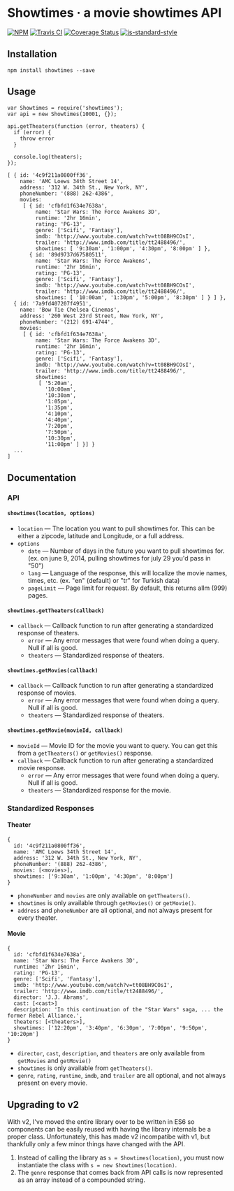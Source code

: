# Showtimes · a movie showtimes API
[![NPM](http://img.shields.io/npm/v/showtimes.svg?style=flat)](https://www.npmjs.org/package/showtimes)
[![Travis CI](http://img.shields.io/travis/erunion/showtimes.svg?style=flat)](https://travis-ci.org/erunion/showtimes)
[![Coverage Status](https://coveralls.io/repos/erunion/showtimes/badge.svg?branch=master&service=github)](https://coveralls.io/github/erunion/showtimes?branch=master)
[![js-standard-style](https://img.shields.io/badge/code%20style-standard-brightgreen.svg)](http://standardjs.com/)

## Installation
```
npm install showtimes --save
```

## Usage
```
var Showtimes = require('showtimes');
var api = new Showtimes(10001, {});

api.getTheaters(function (error, theaters) {
  if (error) {
    throw error
  }

  console.log(theaters);
});
```

```
[ { id: '4c9f211a0800ff36',
    name: 'AMC Loews 34th Street 14',
    address: '312 W. 34th St., New York, NY',
    phoneNumber: '(888) 262-4386',
    movies:
     [ { id: 'cfbfd1f634e7638a',
         name: 'Star Wars: The Force Awakens 3D',
         runtime: '2hr 16min',
         rating: 'PG-13',
         genre: ['Scifi', 'Fantasy'],
         imdb: 'http://www.youtube.com/watch?v=tt08BH9COsI',
         trailer: 'http://www.imdb.com/title/tt2488496/',
         showtimes: [ '9:30am', '1:00pm', '4:30pm', '8:00pm' ] },
       { id: '89d9737d67580511',
         name: 'Star Wars: The Force Awakens',
         runtime: '2hr 16min',
         rating: 'PG-13',
         genre: ['Scifi', 'Fantasy'],
         imdb: 'http://www.youtube.com/watch?v=tt08BH9COsI',
         trailer: 'http://www.imdb.com/title/tt2488496/',
         showtimes: [ '10:00am', '1:30pm', '5:00pm', '8:30pm' ] } ] },
  { id: '7a9fd407207f4951',
    name: 'Bow Tie Chelsea Cinemas',
    address: '260 West 23rd Street, New York, NY',
    phoneNumber: '(212) 691-4744',
    movies:
     [ { id: 'cfbfd1f634e7638a',
         name: 'Star Wars: The Force Awakens 3D',
         runtime: '2hr 16min',
         rating: 'PG-13',
         genre: ['Scifi', 'Fantasy'],
         imdb: 'http://www.youtube.com/watch?v=tt08BH9COsI',
         trailer: 'http://www.imdb.com/title/tt2488496/',
         showtimes:
          [ '5:20am',
            '10:00am',
            '10:30am',
            '1:05pm',
            '1:35pm',
            '4:10pm',
            '4:40pm',
            '7:20pm',
            '7:50pm',
            '10:30pm',
            '11:00pm' ] }] }
  ...
]
```

## Documentation
### API
#### `showtimes(location, options)`
* `location` &mdash; The location you want to pull showtimes for. This can be either a zipcode, latitude and Longitude, or a full address.
* `options`
  * `date` &mdash; Number of days in the future you want to pull showtimes for. (ex. on june 9, 2014, pulling showtimes for july 29 you'd pass in "50")
  * `lang` &mdash; Language of the response, this will localize the movie names, times, etc. (ex. "en" (default) or "tr" for Turkish data)
  * `pageLimit` &mdash; Page limit for request. By default, this returns allm (999) pages.

#### `showtimes.getTheaters(callback)`
* `callback` &mdash; Callback function to run after generating a standardized response of theaters.
  * `error` &mdash; Any error messages that were found when doing a query. Null if all is good.
  * `theaters` &mdash; Standardized response of theaters.

#### `showtimes.getMovies(callback)`
* `callback` &mdash; Callback function to run after generating a standardized response of movies.
  * `error` &mdash; Any error messages that were found when doing a query. Null if all is good.
  * `theaters` &mdash; Standardized response of theaters.

#### `showtimes.getMovie(movieId, callback)`
* `movieId` &mdash; Movie ID for the movie you want to query. You can get this from a `getTheaters()` or `getMovies()` response.
* `callback` &mdash; Callback function to run after generating a standardized movie response.
  * `error` &mdash; Any error messages that were found when doing a query. Null if all is good.
  * `theaters` &mdash; Standardized response for the movie.

### Standardized Responses
#### Theater
```
{
  id: '4c9f211a0800ff36',
  name: 'AMC Loews 34th Street 14',
  address: '312 W. 34th St., New York, NY',
  phoneNumber: '(888) 262-4386',
  movies: [<movies>],
  showtimes: ['9:30am', '1:00pm', '4:30pm', '8:00pm']
}
```

* `phoneNumber` and `movies` are only available on `getTheaters()`.
* `showtimes` is only available through `getMovies()` or `getMovie()`.
* `address` and `phoneNumber` are all optional, and not always present for every theater.

#### Movie
```
{
  id: 'cfbfd1f634e7638a',
  name: 'Star Wars: The Force Awakens 3D',
  runtime: '2hr 16min',
  rating: 'PG-13',
  genre: ['Scifi', 'Fantasy'],
  imdb: 'http://www.youtube.com/watch?v=tt08BH9COsI',
  trailer: 'http://www.imdb.com/title/tt2488496/',
  director: 'J.J. Abrams',
  cast: [<cast>]
  description: 'In this continuation of the "Star Wars" saga, ... the former Rebel Alliance.',
  theaters: [<theaters>],
  showtimes: ['12:20pm', '3:40pm', '6:30pm', '7:00pm', '9:50pm', '10:20pm']
}
```

* `director`, `cast`, `description`, and `theaters` are only available from `getMovies` and `getMovie()`
* `showtimes` is only available from `getTheaters()`.
* `genre`, `rating`, `runtime`, `imdb`, and `trailer` are all optional, and not always present on every movie.

## Upgrading to v2
With v2, I've moved the entire library over to be written in ES6 so components can be easily reused with having the
library internals be a proper class. Unfortunately, this has made v2 incompatibe with v1, but thankfully only a few
minor things have changed with the API.

1. Instead of calling the library as `s = Showtimes(location)`, you must now instantiate the class with `s = new Showtimes(location)`.
2. The `genre` response that comes back from API calls is now represented as an array instead of a compounded string.
